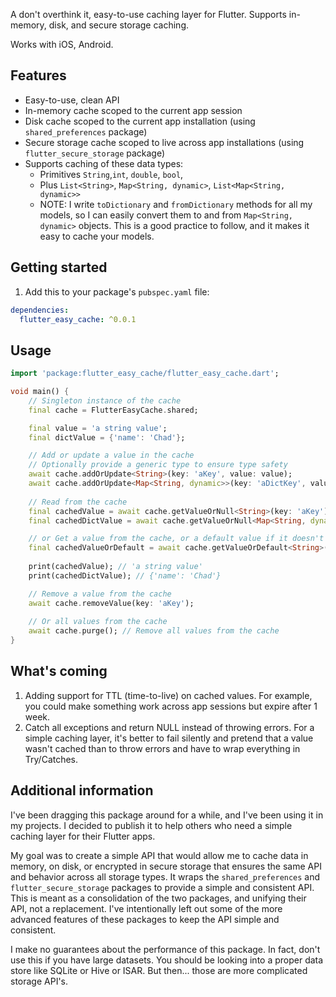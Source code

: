 A don't overthink it, easy-to-use caching layer for Flutter. Supports in-memory, disk, and secure storage caching.

Works with iOS, Android.

## Features

- Easy-to-use, clean API
- In-memory cache scoped to the current app session
- Disk cache scoped to the current app installation (using `shared_preferences` package)
- Secure storage cache scoped to live across app installations (using `flutter_secure_storage` package)
- Supports caching of these data types: 
    - Primitives `String`,`int`, `double`, `bool`,
    - Plus `List<String>`, `Map<String, dynamic>`, `List<Map<String, dynamic>>`
    - NOTE: I write `toDictionary` and `fromDictionary` methods for all my models, so I can easily convert them to and from `Map<String, dynamic>` objects. This is a good practice to follow, and it makes it easy to cache your models.

## Getting started

1. Add this to your package's `pubspec.yaml` file:

```yaml
dependencies:
  flutter_easy_cache: ^0.0.1
```

## Usage

```dart
import 'package:flutter_easy_cache/flutter_easy_cache.dart';

void main() {
    // Singleton instance of the cache
    final cache = FlutterEasyCache.shared;

    final value = 'a string value';
    final dictValue = {'name': 'Chad'};

    // Add or update a value in the cache
    // Optionally provide a generic type to ensure type safety
    await cache.addOrUpdate<String>(key: 'aKey', value: value);
    await cache.addOrUpdate<Map<String, dynamic>>(key: 'aDictKey', value: dictValue);
    
    // Read from the cache
    final cachedValue = await cache.getValueOrNull<String>(key: 'aKey'); 
    final cachedDictValue = await cache.getValueOrNull<Map<String, dynamic>>(key: 'aDictKey');

    // or Get a value from the cache, or a default value if it doesn't exist
    final cachedValueOrDefault = await cache.getValueOrDefault<String>(key: 'aNewKey', defaultValue: 'default value');
    
    print(cachedValue); // 'a string value'
    print(cachedDictValue); // {'name': 'Chad'}

    // Remove a value from the cache
    await cache.removeValue(key: 'aKey');
    
    // Or all values from the cache
    await cache.purge(); // Remove all values from the cache
}
```

## What's coming

1. Adding support for TTL (time-to-live) on cached values. For example, you could make something work across app sessions but expire after 1 week.
2. Catch all exceptions and return NULL instead of throwing errors. For a simple caching layer, it's better to fail silently and pretend that a value wasn't cached than to throw errors and have to wrap everything in Try/Catches.

## Additional information

I've been dragging this package around for a while, and I've been using it in my projects. I decided to publish it to help others who need a simple caching layer for their Flutter apps.

My goal was to create a simple API that would allow me to cache data in memory, on disk, or encrypted in secure storage that ensures the same API and behavior across all storage types. It wraps the `shared_preferences` and `flutter_secure_storage` packages to provide a simple and consistent API. This is meant as a consolidation of the two packages, and unifying their API, not a replacement. I've intentionally left out some of the more advanced features of these packages to keep the API simple and consistent.

I make no guarantees about the performance of this package. In fact, don't use this if you have large datasets. You should be looking into a proper data store like SQLite or Hive or ISAR. But then... those are more complicated storage API's.
